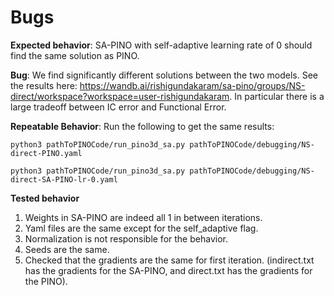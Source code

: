 # Bugs

**Expected behavior**: SA-PINO with self-adaptive learning rate of 0 should find the same solution as PINO. 

**Bug**: We find significantly different solutions between the two models.
See the results here: https://wandb.ai/rishigundakaram/sa-pino/groups/NS-direct/workspace?workspace=user-rishigundakaram. In particular there is a large tradeoff between IC error and Functional Error. 

**Repeatable Behavior**: Run the following to get the same results: 
```
python3 pathToPINOCode/run_pino3d_sa.py pathToPINOCode/debugging/NS-direct-PINO.yaml

python3 pathToPINOCode/run_pino3d_sa.py pathToPINOCode/debugging/NS-direct-SA-PINO-lr-0.yaml
```

**Tested behavior**
1. Weights in SA-PINO are indeed all 1 in between iterations.
2. Yaml files are the same except for the self_adaptive flag.
3. Normalization is not responsible for the behavior.
4. Seeds are the same.
5. Checked that the gradients are the same for first iteration. (indirect.txt has the gradients for the SA-PINO, and direct.txt has the gradients for the PINO). 